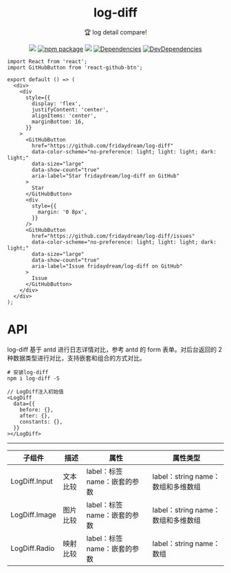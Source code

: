 <h1 align="center">log-diff</h1>

<div align="center">

🏆 log detail compare!

</div>

<div align="center">

[![](https://img.shields.io/npm/dw/log-diff.svg)](https://www.npmjs.com/package/log-diff) [![npm package](https://img.shields.io/npm/v/log-diff.svg?style=flat-square?style=flat-square)](https://www.npmjs.com/package/log-diff) [![](https://img.shields.io/github/issues/fridaydream/log-diff.svg)](https://github.com/fridaydream/log-diff/issues) [![Dependencies](https://img.shields.io/david/fridaydream/log-diff.svg?style=flat-square)](https://david-dm.org/fridaydream/log-diff) [![DevDependencies](https://img.shields.io/david/dev/fridaydream/log-diff.svg?style=flat-square)](https://david-dm.org/fridaydream/log-diff?type=dev)

</div>

```tsx | inline
import React from 'react';
import GitHubButton from 'react-github-btn';

export default () => (
  <div>
    <div
      style={{
        display: 'flex',
        justifyContent: 'center',
        alignItems: 'center',
        marginBottom: 16,
      }}
    >
      <GitHubButton
        href="https://github.com/fridaydream/log-diff"
        data-color-scheme="no-preference: light; light: light; dark: light;"
        data-size="large"
        data-show-count="true"
        aria-label="Star fridaydream/log-diff on GitHub"
      >
        Star
      </GitHubButton>
      <div
        style={{
          margin: '0 8px',
        }}
      />
      <GitHubButton
        href="https://github.com/fridaydream/log-diff/issues"
        data-color-scheme="no-preference: light; light: light; dark: light;"
        data-size="large"
        data-show-count="true"
        aria-label="Issue fridaydream/log-diff on GitHub"
      >
        Issue
      </GitHubButton>
    </div>
  </div>
);
```

# API

log-diff 基于 antd 进行日志详情对比，参考 antd 的 form 表单。对后台返回的 2 种数据类型进行对比，支持嵌套和组合的方式对比。

```
# 安装log-diff
npm i log-diff -S
```

```tsx | pure
// LogDiff注入初始值
<LogDiff
  data={{
    before: {},
    after: {},
    constants: {},
  }}
></LogDiff>
```

---

| 子组件        | 描述     | 属性                         | 属性类型                           |
| ------------- | -------- | ---------------------------- | ---------------------------------- |
| LogDiff.Input | 文本比较 | label：标签 name：嵌套的参数 | label：string name：数组和多维数组 |
| LogDiff.Image | 图片比较 | label：标签 name：嵌套的参数 | label：string name：数组和多维数组 |
| LogDiff.Radio | 映射比较 | label：标签 name：嵌套的参数 | label：string name：数组           |
